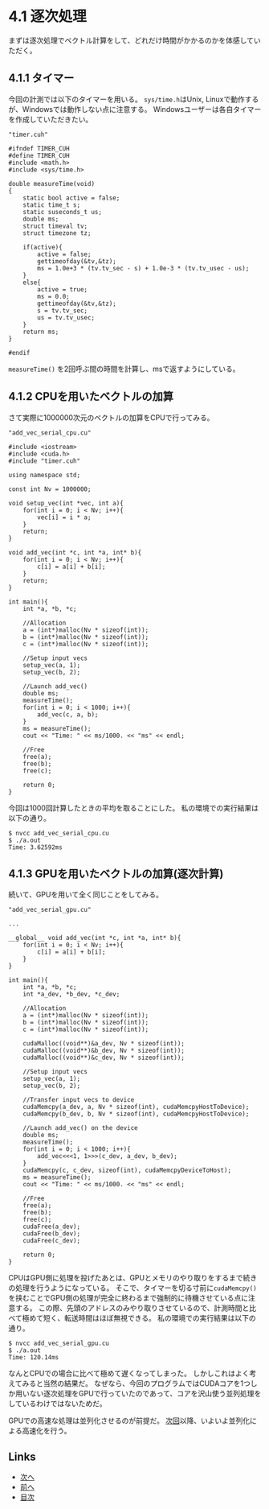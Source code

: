 # 4.1 逐次処理
まずは逐次処理でベクトル計算をして、どれだけ時間がかかるのかを体感していただく。

## 4.1.1 タイマー
今回の計測では以下のタイマーを用いる。
`sys/time.h`はUnix, Linuxで動作するが、Windowsでは動作しない点に注意する。
Windowsユーザーは各自タイマーを作成していただきたい。

```cuda
"timer.cuh"

#ifndef TIMER_CUH
#define TIMER_CUH
#include <math.h>
#include <sys/time.h>

double measureTime(void)
{
    static bool active = false;
    static time_t s;
    static suseconds_t us;
    double ms;
    struct timeval tv;
    struct timezone tz;

    if(active){
        active = false;
        gettimeofday(&tv,&tz);
        ms = 1.0e+3 * (tv.tv_sec - s) + 1.0e-3 * (tv.tv_usec - us);
    }
    else{
        active = true;
        ms = 0.0;
        gettimeofday(&tv,&tz);
        s = tv.tv_sec;
        us = tv.tv_usec;
    }
    return ms;
}

#endif
```

`measureTime()` を2回呼ぶ間の時間を計算し、msで返すようにしている。

## 4.1.2 CPUを用いたベクトルの加算
さて実際に1000000次元のベクトルの加算をCPUで行ってみる。

```cuda
"add_vec_serial_cpu.cu"

#include <iostream>
#include <cuda.h>
#include "timer.cuh"

using namespace std;

const int Nv = 1000000;

void setup_vec(int *vec, int a){
    for(int i = 0; i < Nv; i++){
        vec[i] = i * a;
    }
    return;
}

void add_vec(int *c, int *a, int* b){
    for(int i = 0; i < Nv; i++){
        c[i] = a[i] + b[i];
    }
    return;
}

int main(){
    int *a, *b, *c;

    //Allocation
    a = (int*)malloc(Nv * sizeof(int));
    b = (int*)malloc(Nv * sizeof(int));
    c = (int*)malloc(Nv * sizeof(int));

    //Setup input vecs
    setup_vec(a, 1);
    setup_vec(b, 2);

    //Launch add_vec()
    double ms;
    measureTime();
    for(int i = 0; i < 1000; i++){
        add_vec(c, a, b);
    }
    ms = measureTime();
    cout << "Time: " << ms/1000. << "ms" << endl;

    //Free
    free(a);
    free(b);
    free(c);

    return 0;
}
```

今回は1000回計算したときの平均を取ることにした。
私の環境での実行結果は以下の通り。

```
$ nvcc add_vec_serial_cpu.cu
$ ./a.out
Time: 3.62592ms
```
## 4.1.3 GPUを用いたベクトルの加算(逐次計算)
続いて、GPUを用いて全く同じことをしてみる。

```cuda
"add_vec_serial_gpu.cu"

...

__global__ void add_vec(int *c, int *a, int* b){
    for(int i = 0; i < Nv; i++){
        c[i] = a[i] + b[i];
    }
}

int main(){
    int *a, *b, *c;
    int *a_dev, *b_dev, *c_dev;

    //Allocation
    a = (int*)malloc(Nv * sizeof(int));
    b = (int*)malloc(Nv * sizeof(int));
    c = (int*)malloc(Nv * sizeof(int));

    cudaMalloc((void**)&a_dev, Nv * sizeof(int));
    cudaMalloc((void**)&b_dev, Nv * sizeof(int));
    cudaMalloc((void**)&c_dev, Nv * sizeof(int));

    //Setup input vecs
    setup_vec(a, 1);
    setup_vec(b, 2);

    //Transfer input vecs to device
    cudaMemcpy(a_dev, a, Nv * sizeof(int), cudaMemcpyHostToDevice);
    cudaMemcpy(b_dev, b, Nv * sizeof(int), cudaMemcpyHostToDevice);

    //Launch add_vec() on the device
    double ms;
    measureTime();
    for(int i = 0; i < 1000; i++){
        add_vec<<<1, 1>>>(c_dev, a_dev, b_dev);
    }
    cudaMemcpy(c, c_dev, sizeof(int), cudaMemcpyDeviceToHost);
    ms = measureTime();
    cout << "Time: " << ms/1000. << "ms" << endl;

    //Free
    free(a);
    free(b);
    free(c);
    cudaFree(a_dev);
    cudaFree(b_dev);
    cudaFree(c_dev);

    return 0;
}
```

CPUはGPU側に処理を投げたあとは、GPUとメモリのやり取りをするまで続きの処理を行うようになっている。
そこで、タイマーを切る寸前に`cudaMemcpy()`を挟むことでGPU側の処理が完全に終わるまで強制的に待機させている点に注意する。
この際、先頭のアドレスのみやり取りさせているので、計測時間と比べて極めて短く、転送時間はほぼ無視できる。
私の環境での実行結果は以下の通り。

```
$ nvcc add_vec_serial_gpu.cu
$ ./a.out
Time: 120.14ms
```

なんとCPUでの場合に比べて極めて遅くなってしまった。
しかしこれはよく考えてみると当然の結果だ。
なぜなら、今回のプログラムではCUDAコアを1つしか用いない逐次処理をGPUで行っていたのであって、コアを沢山使う並列処理をしているわけではないためだ。

GPUでの高速な処理は並列化させるのが前提だ。
[次回](./4.2.md)以降、いよいよ並列化による高速化を行う。

## Links
* [次へ](./4.2.md)
* [前へ](./4.0.md)
* [目次](./index.md)